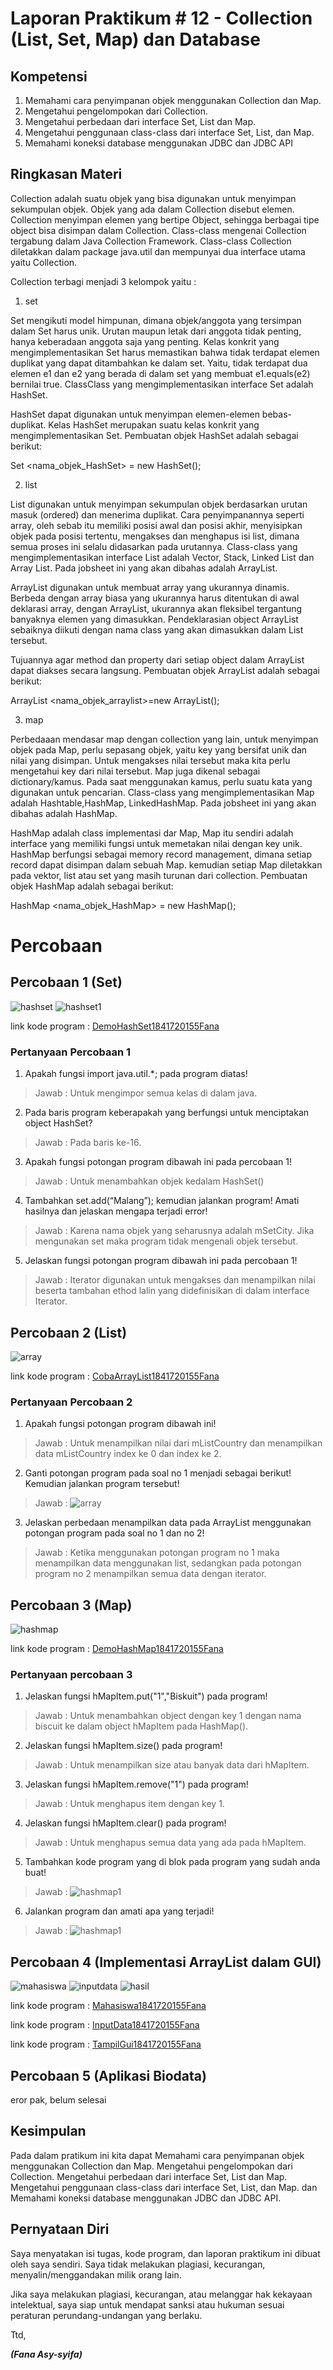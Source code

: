 # Laporan Praktikum # 12 - Collection (List, Set, Map) dan Database  

## Kompetensi

1. Memahami cara penyimpanan objek menggunakan Collection dan Map. 
2. Mengetahui pengelompokan dari Collection. 
3. Mengetahui perbedaan dari interface Set, List dan Map. 
4. Mengetahui penggunaan class-class dari interface Set, List, dan Map. 
5. Memahami koneksi database menggunakan JDBC dan JDBC API

## Ringkasan Materi

Collection adalah suatu objek yang bisa digunakan untuk menyimpan sekumpulan objek. Objek yang ada dalam Collection disebut elemen. Collection menyimpan elemen yang bertipe Object, sehingga berbagai tipe object bisa disimpan dalam Collection. Class-class mengenai Collection tergabung dalam Java Collection Framework. Class-class Collection diletakkan dalam package java.util dan mempunyai dua interface utama yaitu Collection. 

 Collection terbagi menjadi 3 kelompok yaitu : 
 1. set

 Set mengikuti model himpunan, dimana objek/anggota yang tersimpan dalam Set harus unik. Urutan maupun letak dari anggota tidak penting, hanya keberadaan anggota saja yang penting. Kelas konkrit yang mengimplementasikan Set harus memastikan bahwa tidak terdapat elemen duplikat yang dapat ditambahkan ke dalam set. Yaitu, tidak terdapat dua elemen e1 dan e2 yang berada di dalam set yang membuat e1.equals(e2) bernilai true. ClassClass yang mengimplementasikan interface Set adalah HashSet.


HashSet dapat digunakan untuk menyimpan elemen-elemen bebas-duplikat. Kelas HashSet merupakan suatu kelas konkrit yang mengimplementasikan Set. Pembuatan objek HashSet adalah sebagai berikut: 

Set <nama_objek_HashSet> = new HashSet(); 


 2. list

List digunakan untuk menyimpan sekumpulan objek berdasarkan urutan masuk (ordered) dan menerima duplikat. Cara penyimpanannya seperti array, oleh sebab itu memiliki posisi awal dan posisi akhir, menyisipkan objek pada posisi tertentu, mengakses dan menghapus isi list, dimana semua proses ini selalu didasarkan pada urutannya. Class-class yang mengimplementasikan interface List adalah Vector, Stack, Linked List dan Array List. Pada jobsheet ini yang akan dibahas adalah ArrayList.  


ArrayList digunakan untuk membuat array yang ukurannya dinamis. Berbeda dengan array biasa yang ukurannya harus ditentukan di awal deklarasi array, dengan ArrayList, ukurannya akan fleksibel tergantung banyaknya elemen yang dimasukkan. Pendeklarasian object ArrayList sebaiknya diikuti dengan nama class yang akan dimasukkan dalam List tersebut. 

Tujuannya agar method dan property dari setiap object dalam ArrayList dapat diakses secara langsung. Pembuatan objek ArrayList adalah sebagai berikut: 

ArrayList <nama_objek_arraylist>=new ArrayList();

 3. map
 
Perbedaaan mendasar map dengan collection yang lain, untuk menyimpan objek pada Map, perlu sepasang objek, yaitu key yang bersifat unik dan nilai yang disimpan. Untuk mengakses nilai tersebut maka kita perlu mengetahui key dari nilai tersebut. Map juga dikenal sebagai dictionary/kamus. Pada saat menggunakan kamus, perlu suatu kata yang digunakan untuk pencarian. Class-class yang mengimplementasikan Map adalah Hashtable,HashMap, LinkedHashMap. Pada jobsheet ini yang akan dibahas adalah HashMap. 


HashMap adalah class implementasi dar Map, Map itu sendiri adalah interface yang memiliki fungsi untuk memetakan nilai dengan key unik. HashMap berfungsi sebagai memory record management, dimana setiap record dapat disimpan dalam sebuah Map. kemudian setiap Map diletakkan pada vektor, list atau set yang masih turunan dari collection. Pembuatan objek HashMap adalah sebagai berikut: 

HashMap <nama_objek_HashMap> = new HashMap(); 


# Percobaan

## Percobaan 1 (Set)

![hashset](img/hashset.PNG)
![hashset1](img/hashset1.PNG)

link kode program : 
[DemoHashSet1841720155Fana](../../src/12_Java_API/DemoHashSet1841720155Fana.java)

### Pertanyaan Percobaan 1 

1. Apakah fungsi import java.util.*; pada program diatas!
> Jawab :
Untuk mengimpor semua kelas di dalam java.

2. Pada baris program keberapakah yang berfungsi untuk menciptakan object HashSet?
> Jawab :
Pada baris ke-16.

3. Apakah fungsi potongan program dibawah ini pada percobaan 1!
> Jawab :
Untuk menambahkan objek kedalam HashSet()

4. Tambahkan set.add(“Malang”); kemudian jalankan program! Amati hasilnya dan
jelaskan mengapa terjadi error!
> Jawab :
Karena nama objek yang seharusnya adalah mSetCity. Jika mengunakan set maka
program tidak mengenali objek tersebut.

5. Jelaskan fungsi potongan program dibawah ini pada percobaan 1!
> Jawab :
Iterator digunakan untuk mengakses dan menampilkan nilai beserta tambahan ethod lalin
yang didefinisikan di dalam interface Iterator.


## Percobaan 2 (List) 

![array](img/array.PNG)


link kode program : 
[CobaArrayList1841720155Fana](../../src/12_Java_API/CobaArrayList1841720155Fana.java)


### Pertanyaan Percobaan 2

1. Apakah fungsi potongan program dibawah ini!
> Jawab :
Untuk menampilkan nilai dari mListCountry dan menampilkan data mListCountry index
ke 0 dan index ke 2.

2. Ganti potongan program pada soal no 1 menjadi sebagai berikut!
Kemudian jalankan program tersebut!
> Jawab :
![array](img/array.PNG)

3. Jelaskan perbedaan menampilkan data pada ArrayList menggunakan potongan program
pada soal no 1 dan no 2!
> Jawab :
Ketika menggunakan potongan program no 1 maka menampilkan data menggunakan list,
sedangkan pada potongan program no 2 menampilkan semua data dengan iterator.


## Percobaan 3 (Map)

![hashmap](img/hashmap.PNG)

link kode program : 
[DemoHashMap1841720155Fana](../../src/12_Java_API/DemoHashMap1841720155Fana.java)


### Pertanyaan percobaan 3

1. Jelaskan fungsi hMapItem.put("1","Biskuit") pada program!
> Jawab :
Untuk menambahkan object dengan key 1 dengan nama biscuit ke dalam object
hMapItem pada HashMap().
2. Jelaskan fungsi hMapItem.size() pada program!
> Jawab :
Untuk menampilkan size atau banyak data dari hMapItem.
3. Jelaskan fungsi hMapItem.remove("1") pada program!
> Jawab :
Untuk menghapus item dengan key 1.
4. Jelaskan fungsi hMapItem.clear() pada program!
> Jawab :
Untuk menghapus semua data yang ada pada hMapItem.
5. Tambahkan kode program yang di blok pada program yang sudah anda buat!
> Jawab :
![hashmap1](img/hashmap1.PNG)
6. Jalankan program dan amati apa yang terjadi!
> Jawab :
![hashmap1](img/hashmap1.PNG)

## Percobaan 4 (Implementasi ArrayList dalam GUI)

![mahasiswa](img/mahasiswa.PNG)
![inputdata](img/inputdata.PNG)
![hasil](img/hasil.PNG)

link kode program : 
[Mahasiswa1841720155Fana](../../src/12_Java_API/Mahasiswa1841720155Fana.java)

link kode program : 
[InputData1841720155Fana](../../src/12_Java_API/InputData1841720155Fana.java)

link kode program : 
[TampilGui1841720155Fana](../../src/12_Java_API/TampilGui1841720155Fana.java)


## Percobaan 5 (Aplikasi Biodata) 

eror pak, belum selesai



## Kesimpulan

Pada dalam pratikum ini kita dapat  Memahami cara penyimpanan objek menggunakan Collection dan Map. Mengetahui pengelompokan dari Collection. Mengetahui perbedaan dari interface Set, List dan Map. Mengetahui penggunaan class-class dari interface Set, List, dan Map. dan Memahami koneksi database menggunakan JDBC dan JDBC API.


## Pernyataan Diri

Saya menyatakan isi tugas, kode program, dan laporan praktikum ini dibuat oleh saya sendiri. Saya tidak melakukan plagiasi, kecurangan, menyalin/menggandakan milik orang lain.

Jika saya melakukan plagiasi, kecurangan, atau melanggar hak kekayaan intelektual, saya siap untuk mendapat sanksi atau hukuman sesuai peraturan perundang-undangan yang berlaku.

Ttd,

***(Fana Asy-syifa)***
